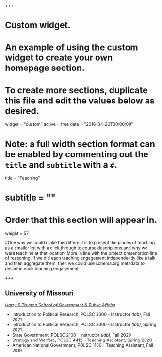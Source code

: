 +++
# Custom widget.
# An example of using the custom widget to create your own homepage section.
# To create more sections, duplicate this file and edit the values below as desired.
widget = "custom"
active = true
date = "2016-04-20T00:00:00"

# Note: a full width section format can be enabled by commenting out the `title` and `subtitle` with a `#`.
title = "Teaching"
# subtitle = ""


# Order that this section will appear in.
weight = 57

#One way we could make this different is to present the places of teaching as a smaller list with a click through to course descriptions and why we were teaching at that location. More in line with the project presentation line of reasoning. If we did each teaching engagement independently like a talk, and then aggregate them, then we could use schema.org metadata to describe each teaching engagement.

+++
<h2>University of Missouri</h2>

_[Harry S Truman School of Government & Public Affairs](https://politicalscience.missouri.edu)_

+ Introduction to Political Research, POLSC 3000 - Instructor _(lab)_, Fall 2021
+ Introduction to Political Research, POLSC 3000 - Instructor _(lab)_, Spring 2021
+ State Government, POLSC 2100 - Instructor _(lab)_, Fall 2020
+ Strategy and Warfare, POLSC 4412 - Teaching Assistant, Spring 2020
+ American National Government, POLSC 1100 - Teaching Assistant, Fall 2019
